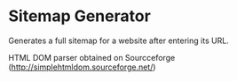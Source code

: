 # Sitemap Generator

Generates a full sitemap for a website after entering its URL. 

HTML DOM parser obtained on Sourcceforge (http://simplehtmldom.sourceforge.net/) 